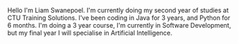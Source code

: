 Hello I'm Liam Swanepoel. I'm currently doing my second year of studies at CTU Training Solutions. I've been coding in Java for 3 years, 
and Python for 6 months. I'm doing a 3 year course, I'm currently in Software Development, but my final year I will specialise in Artificial Intelligence.
